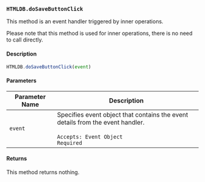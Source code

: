 ### `HTMLDB.doSaveButtonClick`

This method is an event handler triggered by inner operations.

Please note that this method is used for inner operations, there is no need to call directly.

#### Description

```javascript
HTMLDB.doSaveButtonClick(event)
```

#### Parameters

| Parameter Name             | Description                               |
| -------------------------- | ----------------------------------------- |
| `event` | Specifies event object that contains the event details from the event handler.<br><br>`Accepts: Event Object`<br>`Required` |

#### Returns

This method returns nothing.